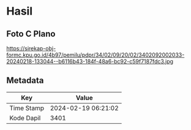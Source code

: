 # Hasil

## Foto C Plano

https://sirekap-obj-formc.kpu.go.id/4b97/pemilu/pdpr/34/02/09/20/02/3402092002033-20240218-133044--b6116b43-184f-48a6-bc92-c59f7187fdc3.jpg


## Metadata

| Key        | Value               |
| ---------- | ------------------- |
| Time Stamp | 2024-02-19 06:21:02 |
| Kode Dapil | 3401                |



